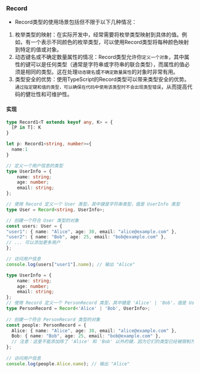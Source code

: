 ### Record
* Record类型的使用场景包括但不限于以下几种情况：
1. 枚举类型的映射：在实际开发中，经常需要将枚举类型映射到具体的值。例如，有一个表示不同颜色的枚举类型，可以使用Record类型将每种颜色映射到特定的值或对象。
2. 动态键名或不确定数量属性的情况：Record类型允许你`定义一个对象`，其中属性的键可以是任何类型（通常是字符串或字符串的联合类型），而属性的值必须是相同的类型。这在处理`动态键名`或`不确定数量属性`的对象时非常有用。
3. 类型安全的优势：使用TypeScript的Record类型可以带来类型安全的优势。`通过指定键和值的类型，可以确保在代码中使用该类型时不会出现类型错误`，从而提高代码的健壮性和可维护性。

#### 实现
```ts
type Record1<T extends keyof any, K> = {
  [P in T]: K
}

let p: Record1<string, number>={
  name:1
}
```

```typescript
// 定义一个用户信息的类型  
type UserInfo = {  
    name: string;  
    age: number;  
    email: string;  
};  

// 使用 Record 定义一个 User 类型，其中键是字符串类型，值是 UserInfo 类型  
type User = Record<string, UserInfo>;  

// 创建一个符合 User 类型的对象  
const users: User = {  
"user1": { name: "Alice", age: 30, email: "alice@example.com" },  
"user2": { name: "Bob", age: 25, email: "bob@example.com" },  
// ... 可以添加更多用户  
};  

// 访问用户信息  
console.log(users["user1"].name); // 输出 "Alice"
```

```typescript
type UserInfo = {  
    name: string;  
    age: number;  
    email: string;  
};  
// 使用 Record 定义一个 PersonRecord 类型，其中键是 'Alice' | 'Bob'，值是 UserInfo 类型  
type PersonRecord = Record<'Alice' | 'Bob', UserInfo>;  
  
// 创建一个符合 PersonRecord 类型的对象  
const people: PersonRecord = {  
  Alice: { name: "Alice", age: 30, email: "alice@example.com" },  
  Bob: { name: "Bob", age: 25, email: "bob@example.com" },  
  // 注意：这里不能添加除了 'Alice' 和 'Bob' 以外的键，因为它们的类型已经被限制为 'Alice' | 'Bob'  
};  
  
// 访问用户信息  
console.log(people.Alice.name); // 输出 "Alice"
```